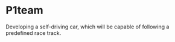 # P1team
Developing a self-driving car, which will be capable of following a predefined race track.
